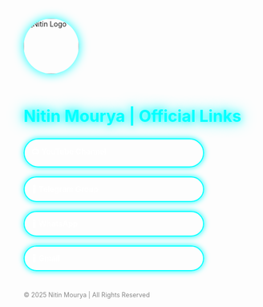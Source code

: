 <!DOCTYPE html>
<html lang="hi">
<head>
  <meta charset="UTF-8" />
  <meta name="viewport" content="width=device-width, initial-scale=1.0" />
  <title>Nitin Mourya | Official Links</title>
  <style>
    @import url('https://fonts.googleapis.com/css2?family=Poppins:wght@400;600&display=swap');

    body {
      margin: 0;
      padding: 0;
      font-family: 'Poppins', sans-serif;
      background: radial-gradient(circle at top, #050505, #000);
      color: #fff;
      text-align: center;
      min-height: 100vh;
      display: flex;
      flex-direction: column;
      justify-content: center;
      align-items: center;
    }

    h1 {
      font-size: 2.3em;
      margin-bottom: 25px;
      color: #00ffff;
      text-shadow: 0 0 15px #00ffff, 0 0 30px #00ffff;
    }

    .links {
      display: flex;
      flex-direction: column;
      gap: 18px;
      width: 80%;
      max-width: 360px;
    }

    a {
      text-decoration: none;
      color: #fff;
      font-weight: 600;
      background: transparent;
      border: 2px solid #00ffff;
      border-radius: 50px;
      padding: 14px;
      transition: all 0.3s ease;
      box-shadow: 0 0 12px #00ffff;
      font-size: 1.1em;
    }

    a:hover {
      background: #00ffff;
      color: #000;
      box-shadow: 0 0 25px #00ffff, 0 0 50px #00ffff;
      transform: scale(1.07);
    }

    .footer {
      margin-top: 40px;
      font-size: 0.9em;
      color: #888;
    }

    img {
      width: 110px;
      height: 110px;
      border-radius: 50%;
      box-shadow: 0 0 30px #00ffff;
      margin-bottom: 20px;
      animation: glow 2s infinite alternate;
    }

    @keyframes glow {
      from { box-shadow: 0 0 20px #00ffff; }
      to { box-shadow: 0 0 50px #00ffff; }
    }
  </style>
</head>
<body>
  <img src="https://i.postimg.cc/4d9QTVj8/logo.png" alt="Nitin Logo" />
  <h1>Nitin Mourya | Official Links</h1>

  <div class="links">
    <a href="https://www.youtube.com/@NitinModz" target="_blank">📺 YouTube Channel</a>
    <a href="https://t.me/NitinModz" target="_blank">💬 Telegram Group</a>
    <a href="https://wa.me/919876543210" target="_blank">📱 WhatsApp</a>
    <a href="mailto:nitinmaurya902h@gmail.com" target="_blank">📧 Gmail</a>
  </div>

  <div class="footer">© 2025 Nitin Mourya | All Rights Reserved</div>
</body>
</html>

